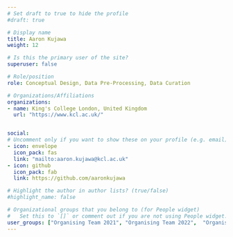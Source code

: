 ```yaml
---
# Set draft to true to hide the profile
#draft: true

# Display name
title: Aaron Kujawa
weight: 12

# Is this the primary user of the site?
superuser: false

# Role/position
role: Conceptual Design, Data Pre-Processing, Data Curation

# Organizations/Affiliations
organizations:
- name: King's College London, United Kingdom
  url: "https://www.kcl.ac.uk/"


social:
# Uncomment only if you want to show these on your profile (e.g. email)
- icon: envelope
  icon_pack: fas
  link: "mailto:aaron.kujawa@kcl.ac.uk"
- icon: github
  icon_pack: fab
  link: https://github.com/aaronkujawa

# Highlight the author in author lists? (true/false)
#highlight_name: false

# Organizational groups that you belong to (for People widget)
#   Set this to `[]` or comment out if you are not using People widget.
user_groups: ["Organising Team 2021", "Organising Team 2022",  "Organising Team 2023"]
---
```


